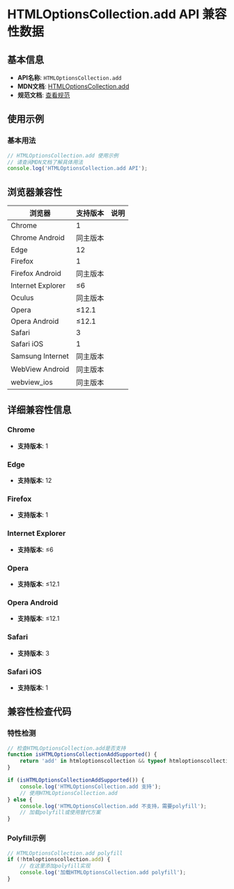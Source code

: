 # HTMLOptionsCollection.add API 兼容性数据

## 基本信息

- **API名称**: `HTMLOptionsCollection.add`
- **MDN文档**: [HTMLOptionsCollection.add](https://developer.mozilla.org/docs/Web/API/HTMLOptionsCollection/add)
- **规范文档**: [查看规范](https://html.spec.whatwg.org/multipage/common-dom-interfaces.html#dom-htmloptionscollection-add-dev)

## 使用示例

### 基本用法

```javascript
// HTMLOptionsCollection.add 使用示例
// 请查阅MDN文档了解具体用法
console.log('HTMLOptionsCollection.add API');
```

## 浏览器兼容性

| 浏览器 | 支持版本 | 说明 |
|--------|----------|------|
| Chrome | 1 |  |
| Chrome Android | 同主版本 |  |
| Edge | 12 |  |
| Firefox | 1 |  |
| Firefox Android | 同主版本 |  |
| Internet Explorer | ≤6 |  |
| Oculus | 同主版本 |  |
| Opera | ≤12.1 |  |
| Opera Android | ≤12.1 |  |
| Safari | 3 |  |
| Safari iOS | 1 |  |
| Samsung Internet | 同主版本 |  |
| WebView Android | 同主版本 |  |
| webview_ios | 同主版本 |  |

## 详细兼容性信息

### Chrome

- **支持版本**: 1

### Edge

- **支持版本**: 12

### Firefox

- **支持版本**: 1

### Internet Explorer

- **支持版本**: ≤6

### Opera

- **支持版本**: ≤12.1

### Opera Android

- **支持版本**: ≤12.1

### Safari

- **支持版本**: 3

### Safari iOS

- **支持版本**: 1

## 兼容性检查代码

### 特性检测

```javascript
// 检查HTMLOptionsCollection.add是否支持
function isHTMLOptionsCollectionAddSupported() {
    return 'add' in htmloptionscollection && typeof htmloptionscollection.add === 'function';
}

if (isHTMLOptionsCollectionAddSupported()) {
    console.log('HTMLOptionsCollection.add 支持');
    // 使用HTMLOptionsCollection.add
} else {
    console.log('HTMLOptionsCollection.add 不支持，需要polyfill');
    // 加载polyfill或使用替代方案
}
```

### Polyfill示例

```javascript
// HTMLOptionsCollection.add polyfill
if (!htmloptionscollection.add) {
    // 在这里添加polyfill实现
    console.log('加载HTMLOptionsCollection.add polyfill');
}
```

